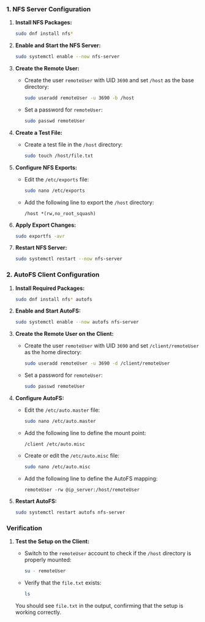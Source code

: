 ### **1. NFS Server Configuration**

1. **Install NFS Packages:**

   ```bash
   sudo dnf install nfs*
   ```

2. **Enable and Start the NFS Server:**

   ```bash
   sudo systemctl enable --now nfs-server
   ```

3. **Create the Remote User:**
   - Create the user `remoteUser` with UID `3690` and set `/host` as the base directory:
   
     ```bash
     sudo useradd remoteUser -u 3690 -b /host
	 ```
	 
   - Set a password for `remoteUser`:
   
     ```bash
     sudo passwd remoteUser
     ```

4. **Create a Test File:**
   - Create a test file in the `/host` directory:
   
     ```bash
     sudo touch /host/file.txt
     ```

5. **Configure NFS Exports:**
   - Edit the `/etc/exports` file:

     ```bash
     sudo nano /etc/exports
     ```

   - Add the following line to export the `/host` directory:

     ```
     /host *(rw,no_root_squash)
     ```

6. **Apply Export Changes:**

   ```bash
   sudo exportfs -avr
   ```

7. **Restart NFS Server:**

   ```bash
   sudo systemctl restart --now nfs-server
   ```

### **2. AutoFS Client Configuration**

1. **Install Required Packages:**

   ```bash
   sudo dnf install nfs* autofs
   ```

2. **Enable and Start AutoFS:**

   ```bash
   sudo systemctl enable --now autofs nfs-server
   ```

3. **Create the Remote User on the Client:**
   - Create the user `remoteUser` with UID `3690` and set `/client/remoteUser` as the home directory:

     ```bash
     sudo useradd remoteUser -u 3690 -d /client/remoteUser
     ```
    
   - Set a password for `remoteUser`:

     ```bash
     sudo passwd remoteUser
     ```

4. **Configure AutoFS:**
   - Edit the `/etc/auto.master` file:
   
     ```bash
     sudo nano /etc/auto.master
     ```
     
   - Add the following line to define the mount point:
   
     ```
     /client /etc/auto.misc
     ```

   - Create or edit the `/etc/auto.misc` file:
   
     ```bash
     sudo nano /etc/auto.misc
     ```
     
   - Add the following line to define the AutoFS mapping:
   
     ```
     remoteUser -rw @ip_server:/host/remoteUser
     ```

5. **Restart AutoFS:**

   ```bash
   sudo systemctl restart autofs nfs-server
   ```

### **Verification**

1. **Test the Setup on the Client:**
   - Switch to the `remoteUser` account to check if the `/host` directory is properly mounted:
   
     ```bash
     su - remoteUser
     ```

   - Verify that the `file.txt` exists:
   
     ```bash
     ls
     ```

   You should see `file.txt` in the output, confirming that the setup is working correctly.
